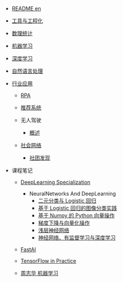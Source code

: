   - [README en](/README-en.md)
  - [工具与工程化](/工具与工程化/README.md)
    
  - [数理统计](/数理统计/README.md)
    
  - [机器学习](/机器学习/README.md)
    
  - [深度学习](/深度学习/README.md)
    
  - [自然语言处理](/自然语言处理/README.md)
    
  - [行业应用](/行业应用/README.md)
    - [RPA](/行业应用/RPA/README.md)
      
    - [推荐系统](/行业应用/推荐系统/README.md)
      
    - 无人驾驶
      - [概述](/行业应用/无人驾驶/概述.md)
    - [社会网络](/行业应用/社会网络/README.md)
      - [社团发现](/行业应用/社会网络/社团发现/README.md)
        
  - 课程笔记
    - [DeepLearning Specialization](/课程笔记/DeepLearning-Specialization/README.md)
      - NeuralNetworks And DeepLearning
        - [二元分类与 Logistic 回归](/课程笔记/DeepLearning-Specialization/NeuralNetworks-And-DeepLearning/二元分类与%20Logistic%20回归.md)
        - [基于 Logistic 回归的图像分类实践](/课程笔记/DeepLearning-Specialization/NeuralNetworks-And-DeepLearning/基于%20Logistic%20回归的图像分类实践.md)
        - [基于 Numpy 的 Python 向量操作](/课程笔记/DeepLearning-Specialization/NeuralNetworks-And-DeepLearning/基于%20Numpy%20的%20Python%20向量操作.md)
        - [梯度下降与向量化操作](/课程笔记/DeepLearning-Specialization/NeuralNetworks-And-DeepLearning/梯度下降与向量化操作.md)
        - [浅层神经网络](/课程笔记/DeepLearning-Specialization/NeuralNetworks-And-DeepLearning/浅层神经网络.md)
        - [神经网络、有监督学习与深度学习](/课程笔记/DeepLearning-Specialization/NeuralNetworks-And-DeepLearning/神经网络、有监督学习与深度学习.md)
    - [FastAI](/课程笔记/FastAI/README.md)
      
    - [TensorFlow in Practice](/课程笔记/TensorFlow-in-Practice/README.md)
      
    - [周志华 机器学习](/课程笔记/周志华-机器学习/README.md)
      